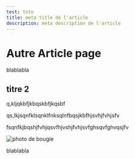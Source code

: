 ```yaml
---
test: toto
title: meta title de l'article
description: meta description de l'article
---
```


# Autre Article page

blablabla

## titre 2

q,kljqkbfjkbqskbfjkqsbf

qs,lkjsqnfklsqnklfnksqlnfbqsjkbfhjsvhjfvhjsfv

fsqnfkjbqshjfvhjqsvfhjvshjfvhjsvfghsqvfghvqsjfv

![photo de bougie](/cocooning-img-1.png)

blablabla
